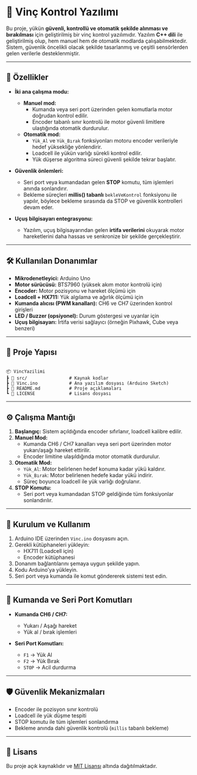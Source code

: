 # 🚡 Vinç Kontrol Yazılımı

Bu proje, yükün **güvenli, kontrollü ve otomatik şekilde alınması ve bırakılması** için geliştirilmiş bir vinç kontrol yazılımıdır. Yazılım **C++ dili** ile geliştirilmiş olup, hem manuel hem de otomatik modlarda çalışabilmektedir. Sistem, güvenlik öncelikli olacak şekilde tasarlanmış ve çeşitli sensörlerden gelen verilerle desteklenmiştir.

---

## 📌 Özellikler

- **İki ana çalışma modu:**
  - **Manuel mod:**  
    - Kumanda veya seri port üzerinden gelen komutlarla motor doğrudan kontrol edilir.  
    - Encoder tabanlı sınır kontrolü ile motor güvenli limitlere ulaştığında otomatik durdurulur.
  - **Otomatik mod:**  
    - `Yük_Al` ve `Yük_Bırak` fonksiyonları motoru encoder verileriyle hedef yüksekliğe yönlendirir.  
    - Loadcell ile yükün varlığı sürekli kontrol edilir.  
    - Yük düşerse algoritma süreci güvenli şekilde tekrar başlatır.  

- **Güvenlik önlemleri:**
  - Seri port veya kumandadan gelen **STOP** komutu, tüm işlemleri anında sonlandırır.  
  - Bekleme süreçleri **millis() tabanlı** `bekleVeKontrol` fonksiyonu ile yapılır, böylece bekleme sırasında da STOP ve güvenlik kontrolleri devam eder.  

- **Uçuş bilgisayarı entegrasyonu:**  
  - Yazılım, uçuş bilgisayarından gelen **irtifa verilerini** okuyarak motor hareketlerini daha hassas ve senkronize bir şekilde gerçekleştirir.

---

## 🛠️ Kullanılan Donanımlar

- **Mikrodenetleyici:** Arduino Uno  
- **Motor sürücüsü:** BTS7960 (yüksek akım motor kontrolü için)  
- **Encoder:** Motor pozisyonu ve hareket ölçümü için  
- **Loadcell + HX711:** Yük algılama ve ağırlık ölçümü için  
- **Kumanda alıcısı (PWM kanalları):** CH6 ve CH7 üzerinden kontrol girişleri  
- **LED / Buzzer (opsiyonel):** Durum göstergesi ve uyarılar için  
- **Uçuş bilgisayarı:** İrtifa verisi sağlayıcı (örneğin Pixhawk, Cube veya benzeri)

---

## 📂 Proje Yapısı

```

📦 VincYazilimi
┣ 📜 src/                # Kaynak kodlar
┣ 📜 Vinc.ino            # Ana yazılım dosyası (Arduino Sketch)
┣ 📜 README.md           # Proje açıklamaları
┗ 📜 LICENSE             # Lisans dosyası

```

---

## ⚙️ Çalışma Mantığı

1. **Başlangıç:** Sistem açıldığında encoder sıfırlanır, loadcell kalibre edilir.  
2. **Manuel Mod:**  
   - Kumanda CH6 / CH7 kanalları veya seri port üzerinden motor yukarı/aşağı hareket ettirilir.  
   - Encoder limitine ulaşıldığında motor otomatik durdurulur.  
3. **Otomatik Mod:**  
   - `Yük_Al`: Motor belirlenen hedef konuma kadar yükü kaldırır.  
   - `Yük_Bırak`: Motor belirlenen hedefe kadar yükü indirir.  
   - Süreç boyunca loadcell ile yük varlığı doğrulanır.  
4. **STOP Komutu:**  
   - Seri port veya kumandadan STOP geldiğinde tüm fonksiyonlar sonlandırılır.  

---

## 🔧 Kurulum ve Kullanım

1. Arduino IDE üzerinden `Vinc.ino` dosyasını açın.  
2. Gerekli kütüphaneleri yükleyin:  
   - HX711 (Loadcell için)  
   - Encoder kütüphanesi  
3. Donanım bağlantılarını şemaya uygun şekilde yapın.  
4. Kodu Arduino’ya yükleyin.  
5. Seri port veya kumanda ile komut göndererek sistemi test edin.  

---

## 📡 Kumanda ve Seri Port Komutları

- **Kumanda CH6 / CH7:**  
  - Yukarı / Aşağı hareket  
  - Yük al / bırak işlemleri  

- **Seri Port Komutları:**  
  - `F1` → Yük Al  
  - `F2` → Yük Bırak  
  - `STOP` → Acil durdurma  

---

## 🛡️ Güvenlik Mekanizmaları

- Encoder ile pozisyon sınır kontrolü  
- Loadcell ile yük düşme tespiti  
- STOP komutu ile tüm işlemleri sonlandırma  
- Bekleme anında dahi güvenlik kontrolü (`millis` tabanlı bekleme)  

---

## 📖 Lisans

Bu proje açık kaynaklıdır ve [MIT Lisansı](./LICENSE) altında dağıtılmaktadır.  
